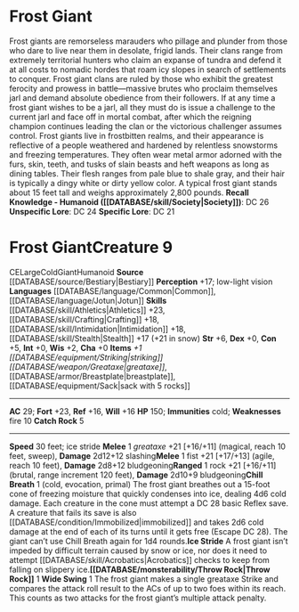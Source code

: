 ﻿---
ac: '29'
alignment: CE
all_resistance: null
burrow_speed: null
charisma: '+0'
climb_speed: null
constitution: '+5'
creature_ability:
- Catch Rock
- Chill Breath
- Ice Stride
- Throw Rock
- Wide Swing
creature_family: '[[DATABASE/monsterfamily/Giant|Giant]]'
dexterity: '+0'
element: null
fly_speed: null
fortitude: '+23'
hardness: null
hp: '150'
id: '222'
immunity:
- cold
intelligence: '+0'
land_speed: '30'
language:
- '[[DATABASE/language/Common|Common]]'
- '[[DATABASE/language/Jotun|Jotun]]'
level: '9'
max_speed: '30'
name: Frost Giant
perception: '+17'
rarity: Common
reflex: '+16'
resistance: null
rus_type_level: null
school: null
sense:
- low-light vision
size: Large
skill:
- '[[DATABASE/skill/Athletics|Athletics]] +23'
- '[[DATABASE/skill/Crafting|Crafting]] +18'
- '[[DATABASE/skill/Intimidation|Intimidation]] +18'
- '[[DATABASE/skill/Stealth|Stealth]] +17'
source: '[[DATABASE/source/Bestiary|Bestiary]]'
speed:
- 30 feet; ice stride
spell: null
strength: '+6'
strength_req: '6'
strongest_save:
- Fortitude
swim_speed: null
trait:
- '[[DATABASE/trait/Cold|Cold]]'
- '[[DATABASE/trait/Giant|Giant]]'
- '[[DATABASE/trait/Humanoid|Humanoid]]'
type: Creature
vision: Low-light vision
weakest_save:
- Reflex
- Will
weakness:
- fire 10
will: '+16'
wisdom: '+2'

---
# Frost Giant

Frost giants are remorseless marauders who pillage and plunder from those who dare to live near them in desolate, frigid lands. Their clans range from extremely territorial hunters who claim an expanse of tundra and defend it at all costs to nomadic hordes that roam icy slopes in search of settlements to conquer. Frost giant clans are ruled by those who exhibit the greatest ferocity and prowess in battle—massive brutes who proclaim themselves jarl and demand absolute obedience from their followers. If at any time a frost giant wishes to be a jarl, all they must do is issue a challenge to the current jarl and face off in mortal combat, after which the reigning champion continues leading the clan or the victorious challenger assumes control.
 Frost giants live in frostbitten realms, and their appearance is reflective of a people weathered and hardened by relentless snowstorms and freezing temperatures. They often wear metal armor adorned with the furs, skin, teeth, and tusks of slain beasts and heft weapons as long as dining tables. Their flesh ranges from pale blue to shale gray, and their hair is typically a dingy white or dirty yellow color.
 A typical frost giant stands about 15 feet tall and weighs approximately 2,800 pounds.
**Recall Knowledge - Humanoid ([[DATABASE/skill/Society|Society]])**: DC 26
**Unspecific Lore**: DC 24
**Specific Lore**: DC 21

# Frost Giant<span class="item-type">Creature 9</span>

<span class="trait-alignment item-trait">CE</span><span class="trait-size item-trait">Large</span><span class="item-trait">Cold</span><span class="item-trait">Giant</span><span class="item-trait">Humanoid</span>
**Source** [[DATABASE/source/Bestiary|Bestiary]]
**Perception** +17; low-light vision
**Languages** [[DATABASE/language/Common|Common]], [[DATABASE/language/Jotun|Jotun]]
**Skills** [[DATABASE/skill/Athletics|Athletics]] +23, [[DATABASE/skill/Crafting|Crafting]] +18, [[DATABASE/skill/Intimidation|Intimidation]] +18, [[DATABASE/skill/Stealth|Stealth]] +17 (+21 in snow)
**Str** +6, **Dex** +0, **Con** +5, **Int** +0, **Wis** +2, **Cha** +0
**Items** _+1 [[DATABASE/equipment/Striking|striking]] [[DATABASE/weapon/Greataxe|greataxe]]_, [[DATABASE/armor/Breastplate|breastplate]], [[DATABASE/equipment/Sack|sack with 5 rocks]]

---
**AC** 29; **Fort** +23, **Ref** +16, **Will** +16
**HP** 150; **Immunities** cold; **Weaknesses** fire 10
<span class="in-box-ability">**Catch Rock** <span class="action-icon">5</span> </span>

---
**Speed** 30 feet; ice stride
<span class="in-box-ability">**Melee** <span class="action-icon">1</span> _greataxe_ +21 [+16/+11] (magical, reach 10 feet, sweep), **Damage** 2d12+12 slashing</span><span class="in-box-ability">**Melee** <span class="action-icon">1</span> fist +21 [+17/+13] (agile, reach 10 feet), **Damage** 2d8+12 bludgeoning</span><span class="in-box-ability">**Ranged** <span class="action-icon">1</span> rock +21 [+16/+11] (brutal, range increment 120 feet), **Damage** 2d10+9 bludgeoning</span><span class="in-box-ability">**Chill Breath** <span class="action-icon">1</span> (cold, evocation, primal) The frost giant breathes out a 15-foot cone of freezing moisture that quickly condenses into ice, dealing 4d6 cold damage. Each creature in the cone must attempt a DC 28 basic Reflex save. A creature that fails its save is also [[DATABASE/condition/Immobilized|immobilized]] and takes 2d6 cold damage at the end of each of its turns until it gets free (Escape DC 28). The giant can’t use Chill Breath again for 1d4 rounds.</span><span class="in-box-ability">**Ice Stride** A frost giant isn’t impeded by difficult terrain caused by snow or ice, nor does it need to attempt [[DATABASE/skill/Acrobatics|Acrobatics]] checks to keep from falling on slippery ice.</span><span class="in-box-ability">**[[DATABASE/monsterability/Throw Rock|Throw Rock]]** <span class="action-icon">1</span> </span><span class="in-box-ability">**Wide Swing** <span class="action-icon">1</span> The frost giant makes a single greataxe Strike and compares the attack roll result to the ACs of up to two foes within its reach. This counts as two attacks for the frost giant’s multiple attack penalty.</span>